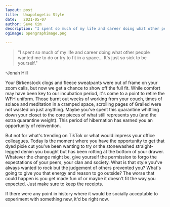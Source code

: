 ```yaml
---
layout: post
title:	Unapologetic Style
date:	2021-05-07
author:	Seve Kim
description: "I spent so much of my life and career doing what other people wanted me to do or try to fit in a space... It's just so sick to be yourself."
ogimage: opengraphimage.png

---
```


> "I spent so much of my life and career doing what other people wanted me to do or try to fit in a space... It's just so sick to be yourself."

-Jonah Hill

Your Birkenstock clogs and fleece sweatpants were out of frame on your zoom calls, but now we get a chance to show off the full fit. While comfort may have been key to our incubation period, it's come to a point to retire the WFH uniform. Those burnt out weeks of working from your couch, times of solace and meditation in a cramped space, scrolling pages of Grailed were not wasted on just anything. Maybe you've spent this quarantine whittling down your closet to the core pieces of what still represents you (and the extra quarantine weight). This period of hibernation has earned you an opportunity of reinvention.

But not for what's trending on TikTok or what would impress your office colleagues. Today is the moment where you have the opportunity to get that dyed pixie cut you've been wanting to try or the stonewashed straight-legged denim you bought but has been rotting at the bottom of your drawer. Whatever the change might be, give yourself the permission to forgo the expectations of your peers, your clan and society. What is that style you've always wanted to rock but the judgement of others prevented you? What's going to give you that energy and reason to go outside? The worse that could happen is you get made fun of or maybe it doesn't fit the way you expected. Just make sure to keep the receipts.

If there were any point in history where it would be socially acceptable to experiment with something new, it'd be right now.

